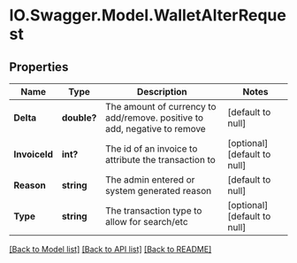 # IO.Swagger.Model.WalletAlterRequest
## Properties

Name | Type | Description | Notes
------------ | ------------- | ------------- | -------------
**Delta** | **double?** | The amount of currency to add/remove. positive to add, negative to remove | [default to null]
**InvoiceId** | **int?** | The id of an invoice to attribute the transaction to | [optional] [default to null]
**Reason** | **string** | The admin entered or system generated reason | [default to null]
**Type** | **string** | The transaction type to allow for search/etc | [optional] [default to null]

[[Back to Model list]](../README.md#documentation-for-models) [[Back to API list]](../README.md#documentation-for-api-endpoints) [[Back to README]](../README.md)


